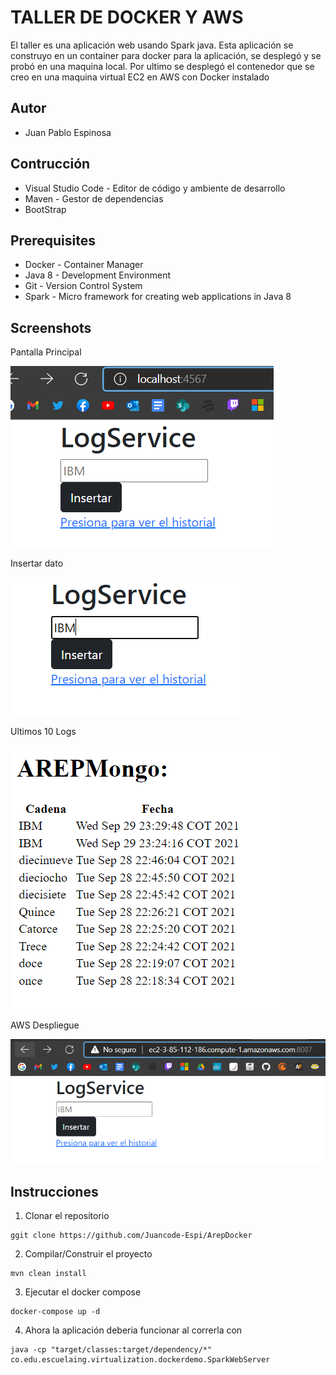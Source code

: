 # TALLER DE DOCKER Y AWS

El taller es una aplicación web usando Spark java. Esta aplicación se construyo en un container
para docker para la aplicación, se desplegó y se probó en una maquina local. Por ultimo se desplegó
el contenedor que se creo en una maquina virtual EC2 en AWS con Docker instalado

## Autor
* Juan Pablo Espinosa

## Contrucción
* Visual Studio Code - Editor de código y ambiente de desarrollo
* Maven - Gestor de dependencias
* BootStrap



## Prerequisites
* Docker - Container Manager
* Java 8 - Development Environment
* Git - Version Control System
* Spark - Micro framework for creating web applications in Java 8

## Screenshots

Pantalla Principal

![](img/vista.PNG)

Insertar dato

![](img/insert.PNG)

Ultimos 10 Logs

![](img/logs.PNG)

AWS Despliegue

![](img/aws.PNG)

## Instrucciones

1. Clonar el repositorio

```
ggit clone https://github.com/Juancode-Espi/ArepDocker
```

2. Compilar/Construir el proyecto

```
mvn clean install
```

3. Ejecutar el docker compose

```
docker-compose up -d
```

4. Ahora la aplicación deberia funcionar al correrla con

```
java -cp "target/classes:target/dependency/*" co.edu.escuelaing.virtualization.dockerdemo.SparkWebServer
```


